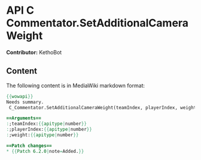 # API C Commentator.SetAdditionalCameraWeight

**Contributor:** KethoBot

## Content

The following content is in MediaWiki markdown format:

```mediawiki
{{wowapi}}
Needs summary.
 C_Commentator.SetAdditionalCameraWeight(teamIndex, playerIndex, weight)

==Arguments==
:;teamIndex:{{apitype|number}}
:;playerIndex:{{apitype|number}}
:;weight:{{apitype|number}}

==Patch changes==
* {{Patch 6.2.0|note=Added.}}
```